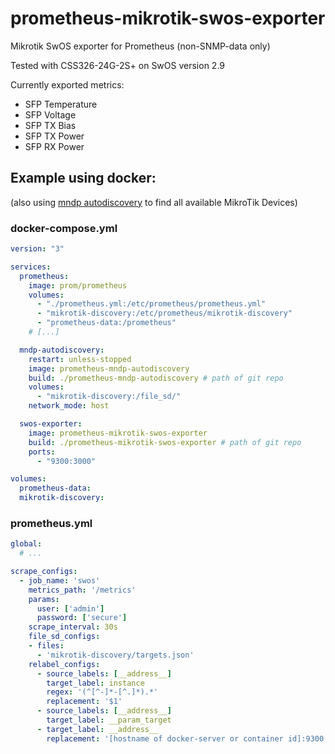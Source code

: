# prometheus-mikrotik-swos-exporter
Mikrotik SwOS exporter for Prometheus (non-SNMP-data only)

Tested with CSS326-24G-2S+ on SwOS version 2.9

Currently exported metrics: 
- SFP Temperature
- SFP Voltage
- SFP TX Bias
- SFP TX Power
- SFP RX Power

## Example using docker:
(also using [mndp autodiscovery](https://github.com/patagonaa/prometheus-mndp-autodiscovery) to find all available MikroTik Devices)
### docker-compose.yml
```yaml
version: "3"

services:
  prometheus:
    image: prom/prometheus
    volumes:
      - "./prometheus.yml:/etc/prometheus/prometheus.yml"
      - "mikrotik-discovery:/etc/prometheus/mikrotik-discovery"
      - "prometheus-data:/prometheus"
    # [...]

  mndp-autodiscovery:
    restart: unless-stopped
    image: prometheus-mndp-autodiscovery
    build: ./prometheus-mndp-autodiscovery # path of git repo
    volumes:
      - "mikrotik-discovery:/file_sd/"
    network_mode: host

  swos-exporter:
    image: prometheus-mikrotik-swos-exporter
    build: ./prometheus-mikrotik-swos-exporter # path of git repo
    ports:
      - "9300:3000"

volumes:
  prometheus-data:
  mikrotik-discovery:
```

### prometheus.yml
```yaml
global:
  # ...

scrape_configs:
  - job_name: 'swos'
    metrics_path: '/metrics'
    params:
      user: ['admin']
      password: ['secure']
    scrape_interval: 30s
    file_sd_configs:
    - files:
      - 'mikrotik-discovery/targets.json'
    relabel_configs:
      - source_labels: [__address__]
        target_label: instance
        regex: '(^[^-]*-[^.]*).*'
        replacement: '$1'
      - source_labels: [__address__]
        target_label: __param_target
      - target_label: __address__
        replacement: '[hostname of docker-server or container id]:9300'


```
